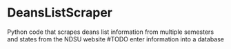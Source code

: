 # DeansListScraper
Python code that scrapes deans list information from multiple semesters and states from the NDSU website
#TODO enter information into a database
